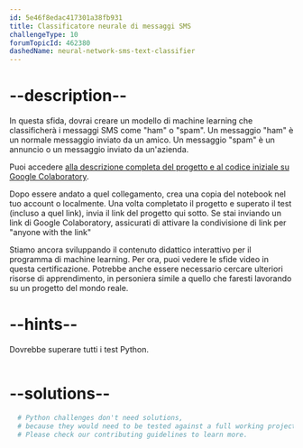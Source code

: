 ```yaml
---
id: 5e46f8edac417301a38fb931
title: Classificatore neurale di messaggi SMS
challengeType: 10
forumTopicId: 462380
dashedName: neural-network-sms-text-classifier
---
```


# --description--

In questa sfida, dovrai creare un modello di machine learning che classificherà i messaggi SMS come "ham" o "spam". Un messaggio "ham" è un normale messaggio inviato da un amico. Un messaggio "spam" è un annuncio o un messaggio inviato da un'azienda.

Puoi accedere [alla descrizione completa del progetto e al codice iniziale su Google Colaboratory](https://colab.research.google.com/github/freeCodeCamp/boilerplate-neural-network-sms-text-classifier/blob/master/fcc_sms_text_classification.ipynb).

Dopo essere andato a quel collegamento, crea una copia del notebook nel tuo account o localmente. Una volta completato il progetto e superato il test (incluso a quel link), invia il link del progetto qui sotto. Se stai inviando un link di Google Colaboratory, assicurati di attivare la condivisione di link per "anyone with the link"

Stiamo ancora sviluppando il contenuto didattico interattivo per il programma di machine learning. Per ora, puoi vedere le sfide video in questa certificazione. Potrebbe anche essere necessario cercare ulteriori risorse di apprendimento, in personiera simile a quello che faresti lavorando su un progetto del mondo reale.

# --hints--

Dovrebbe superare tutti i test Python.

```js

```

# --solutions--

```py
  # Python challenges don't need solutions,
  # because they would need to be tested against a full working project.
  # Please check our contributing guidelines to learn more.
```
